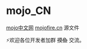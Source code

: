 # mojo_CN


[mojo中文网](https://mojofire.cn) [mojofire.cn](https://mojofire.cn) 源文件


⚡欢迎各位开发者加群 ~~摸鱼~~ 交流。
